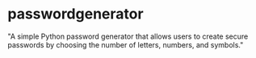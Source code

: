# passwordgenerator
"A simple Python password generator that allows users to create secure passwords by choosing the number of letters, numbers, and symbols."
